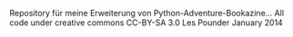Repository für meine Erweiterung von Python-Adventure-Bookazine...
All code under creative commons CC-BY-SA 3.0 Les Pounder January 2014
